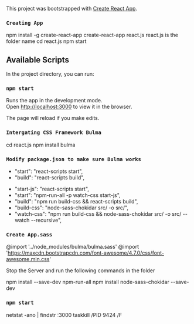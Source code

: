 This project was bootstrapped with [Create React App](https://github.com/facebook/create-react-app).

### `Creating App`

npm install -g create-react-app 
create-react-app react.js          react.js is the folder name
cd react.js
npm start

## Available Scripts

In the project directory, you can run:

### `npm start`

Runs the app in the development mode.<br>
Open [http://localhost:3000](http://localhost:3000) to view it in the browser.

The page will reload if you make edits.<br>

### `Intergating CSS Framework Bulma`
 cd react.js
 npm install bulma

### `Modify package.json to make sure Bulma works`
-    "start": "react-scripts start",
-    "build": "react-scripts build",
+    "start-js": "react-scripts start",
+    "start": "npm-run-all -p watch-css start-js",
+    "build": "npm run build-css && react-scripts build",
+    "build-css": "node-sass-chokidar src/ -o src/",
+    "watch-css": "npm run build-css && node-sass-chokidar src/ -o src/ --watch --recursive",

### `Create App.sass`
@import '../node_modules/bulma/bulma.sass'
@import 'https://maxcdn.bootstrapcdn.com/font-awesome/4.7.0/css/font-awesome.min.css'

Stop the Server and run the following commands in the folder

npm install --save-dev npm-run-all
npm install node-sass-chokidar --save-dev

### `npm start`




netstat -ano | findstr :3000
taskkill /PID 9424 /F